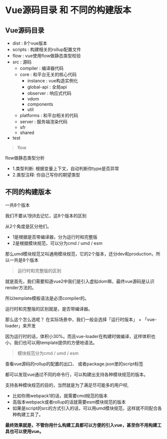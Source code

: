 # Vue源码目录 和 不同的构建版本

## Vue源码目录

- dist : 8个vue版本
- scripts : 构建相关的rollup配置文件
- flow : vue使用flow做静态类型校验
- src : 源码
    + compiler : 编译器代码
    + core : 和平台无关的核心代码
        * instance : vue构造实例化
        * global-api : 全局api
        * observer : 响应式代码
        * vdom 
        * components
        * util
    + platforms : 和平台相关的代码
    + server : 服务端渲染代码
    + sfr
    + shared
- test


> flow

flow做静态类型分析

- 1.类型判断: 根据变量上下文，自动判断你type是否异常
- 2.类型注释: 你自己写你的期望类型

## 不同的构建版本

一共8个版本

我们不要从1到8去记忆，这8个版本的区别

从2个角度是区分他们。

- 1是根据是否带编译器，分为运行时和完整版
- 2是根据模块规范，可以分为cmd / umd / esm

那么umd模块规范又叫通用模块规范，它的2个版本，还分dev和production，所以一共是8个版本


> 运行时和完整版的区别

就是首先，我们需要知道vue2中我们是引入虚拟dom嘛，最终vue源码是认识render方法的。

所以template模板语法是必须compiler的。

运行时和完整版的区别就是，是否带编译器。

那么这个怎么选呢？ 在实际场景中，我们一般会选择「运行时版本」 + 「vue-loader」来开发

因为运行时的话，体积小30%。而且vue-loader在构建时做编译，这样体积也小，我们也可以用template提供的方便地语法。


> 模块规范分为cmd / umd / esm

查看vue源码的rollup的配置的出口、 或者package.json里的script标签

都可以发现vue通过不同的命令行，可以构建出支持各种模块规范的版本。

支持各种模块规范的目的，当然就是为了满足尽可能多的用户呗,

- 比如你用webpack1的话，就需要cmd规范的版本
- 高版本webpack或者rollup的话就需要esm模块规范的版本
- 如果是script的src的方式引入的话，可以用umd模块规范，这样就不同配合各种构建工具了。

**最终效果就是，不管你用什么构建工具都可以方便的引入vue，甚至你不用构建工具也可以使用vue。**




